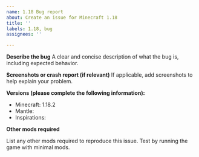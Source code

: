 ```yaml
---
name: 1.18 Bug report
about: Create an issue for Minecraft 1.18
title: ''
labels: 1.18, bug
assignees: ''

---
```


**Describe the bug**
A clear and concise description of what the bug is, including expected behavior.

**Screenshots or crash report (if relevant)**
If applicable, add screenshots to help explain your problem.

**Versions (please complete the following information):**
 - Minecraft: 1.18.2
 - Mantle: 
 - Inspirations: 

**Other mods required**

List any other mods required to reproduce this issue. Test by running the game with minimal mods.
